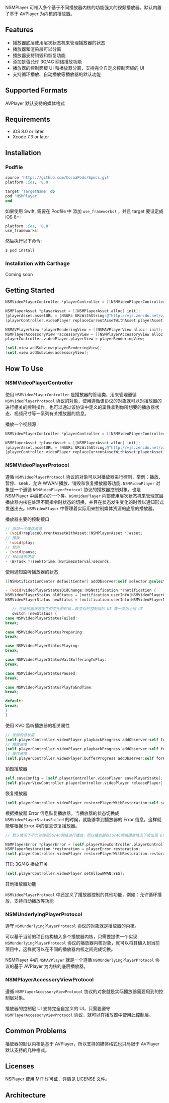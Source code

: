 NSMPlayer 可植入多个基于不同播放器内核的功能强大的视频播放器。默认内置了基于 AVPlayer 为内核的播放器。

## Features
- 播放器底层使用层次状态机来管理播放器的状态
- 播放器和渲染层可以分离
- 播放器支持销毁和恢复功能
- 添加是否允许 3G/4G 网络播放功能
- 播放器的控制面板 UI 和播放器分离，支持完全自定义控制面板的 UI
- 支持循环播放、自动播放等播放器的默认功能

## Supported Formats

AVPlayer 默认支持的媒体格式

## Requirements

- iOS 8.0 or later
- Xcode 7.3 or later

## Installation

### Podfile

```ruby
source 'https://github.com/CocoaPods/Specs.git'
platform :ios, '8.0'

target 'TargetName' do
pod 'NSMPlayer'
end
```
如果使用 Swift, 需要在 Podfile 中 添加 `use_frameworks!` ，并且 target 要设定成 iOS 8+:

```ruby
platform :ios, '8.0'
use_frameworks!
```

然后执行以下命令:

```bash
$ pod install
```

### Installation with Carthage

Coming soon

## Getting Started

```objective-c
NSMVideoPlayerController *playerController = [[NSMVideoPlayerController alloc] init];

NSMPlayerAsset *playerAsset = [[NSMPlayerAsset alloc] init];
[playerAsset.assetURL = [NSURL URLWithString:@"http://vjs.zencdn.net/v/oceans.mp4"]
[playerController.videoPlayer replaceCurrentAssetWithAsset:playerAsset];

NSMAVPlayerView *playerRenderingView = [[NSMAVPlayerView alloc] init];
NSMPlayerAccessoryView *accessoryView = [[NSMPlayerAccessoryView alloc] init];
playerController.videoPlayer.playerView = playerRenderingView;

[self.view addSubview:playerRenderingView];
[self.view addSubview:accessoryView];
```

## How To Use

### NSMVideoPlayerController

使用 `NSMVideoPlayerController` 是播放器的管理类，用来管理遵循 `NSMVideoPlayerProtocol` 协议的对象，使用遵循该协议的对象就可以对播放器的进行相关的控制操作，也可以通过该协议中定义的属性拿到你所想要的播放器状态、视频尺寸等一系列有关播放器的信息。

播放一个视频源

```objective-c
NSMVideoPlayerController *playerController = [[NSMVideoPlayerController alloc] init];

NSMPlayerAsset *playerAsset = [[NSMPlayerAsset alloc] init];
[playerAsset.assetURL = [NSURL URLWithString:@"http://vjs.zencdn.net/v/oceans.mp4"]
[playerController.videoPlayer replaceCurrentAssetWithAsset:playerAsset];
```

### NSMVideoPlayerProtocol

遵循 `NSMVideoPlayerProtocol` 协议的对象可以对播放器进行控制，举例：播放、暂停、seek、允许 WWAN 播放、销毁和恢复播放器等功能.
`NSMVideoPlayer` 对象是一个遵循 `NSMVideoPlayerProtocol` 协议的播放器控制对象，也是 NSMPlayer 中最核心的一个类。`NSMVideoPlayer` 内部使用层次状态机来管理底层播放器内核在处理不同指令时状态的切换，并且在状态发生变化的时候以通知形式发送出去。`NSMVideoPlayer` 中管理着实际用来控制媒体资源的底层的播放器。

播放器主要的控制接口

```objective-c
// 添加一个媒体资源
- (void)replaceCurrentAssetWithAsset:(NSMPlayerAsset *)asset;
// 播放
- (void)play;
// 暂停
- (void)pause;
// 移动播放进度
- (BFTask *)seekToTime:(NSTimeInterval)seconds;
```

使用通知监听播放器的状态

```objective-c
[[NSNotificationCenter defaultCenter] addObserver:self selector:@selector(videoPlayerStatusDidChange:) name:NSMVideoPlayerStatusDidChange object:nil];

- (void)videoPlayerStatusDidChange:(NSNotification *)notification {
NSMVideoPlayerStatus oldStatus = [notification.userInfo[NSMVideoPlayerOldStatusKey] intValue];
NSMVideoPlayerStatus newStatus = [notification.userInfo[NSMVideoPlayerNewStatusKey] intValue];

   // 在播放器状态发生的变化的时候，改变你的控制层的 UI 等一系列上层 UI 
   switch (newStatus) {
case NSMVideoPlayerStatusFailed:
break;

case NSMVideoPlayerStatusPreparing:
break;

case NSMVideoPlayerStatusPlaying:            
break;

case NSMVideoPlayerStatusWaitBufferingToPlay:
break;

case NSMVideoPlayerStatusPaused:
break;

case NSMVideoPlayerStatusPlayToEndTime:
break;

default:
break;
}
}
```

使用 KVO 监听播放器的相关属性

```objective-c
// 视频的总长度
[self.playerController.videoPlayer.playbackProgress addObserver:self forKeyPath:NSStringFromSelector(@selector(totalUnitCount)) options:0 context:nil];
// 播放进度
[self.playerController.videoPlayer.playbackProgress addObserver:self forKeyPath:NSStringFromSelector(@selector(completedUnitCount)) options:0 context:nil];
// 缓存进度
[self.playerController.videoPlayer.bufferProgress addObserver:self forKeyPath:NSStringFromSelector(@selector(completedUnitCount)) options:0 context:nil];
```

销毁播放器

```objective-c
self.saveConfig = [self.playerController.videoPlayer savePlayerState];
[self.playerViewController.playerController.videoPlayer releasePlayer];
```

恢复播放器

```objective-c
[self.playerController.videoPlayer restorePlayerWithRestoration:self.saveConfig];
```

根据播放器 Error 信息恢复播放器。当播放器的状态切换成 `NSMVideoPlayerStatusFailed` 的时候，就能够拿到播放器的 Error 信息，这样就能够根据 Error 中的信息恢复播放器。

```objective-c
// 默认情况下不允许使用3G/4G网络进行播放，所以播放器在3G/4G网络播放情况下会出现 Error，恢复播放器的时候可以根据 Error 信息中的 `NSMPlayerRestoration` object 恢复之前的播放状态，如播放进度，播放音量和播放源

NSMPlayerError *playerError = [self.playerViewController.playerController.videoPlayer playerError];
NSMPlayerRestoration *restoration = playerError.restoration;
[self.playerController.videoPlayer restorePlayerWithRestoration:restoration];
```

开启 3G/4G 播放开关

```objective-c
[self.playerController.videoPlayer setAllowWWAN:YES];
```

其他播放器功能

`NSMVideoPlayerProtocol` 中还定义了播放器控制的其他功能，例如：允许循环播放，支持自动播放等功能

### NSMUnderlyingPlayerProtocol

遵守 `NSMUnderlyingPlayerProtocol` 协议的对象就是播放器的内核。

可以基于当前的项目结构植入多个播放器内核，只需要提供一个实现 `NSMUnderlyingPlayerProtocol` 协议的播放器内核对象，就可以将其植入到当前项目中，这样就可以在不同的播放器内核之间完成切换。

NSMPlayer 中的 `NSMAVPlayer` 就是一个遵循 `NSMUnderlyingPlayerProtocol` 协议的基于 AVPlayer 为内核的底层播放器。

### NSMPlayerAccessoryViewProtocol
遵循 `NSMPlayerAccessoryViewProtocol` 协议的对象就是实际播放器需要用到的控制层对象。

播放器的控制层 UI 支持完全自定义的 UI，只需要遵守 `NSMPlayerAccessoryViewProtocol` 协议，就可以在播放器中使用此控制层。

## Common Problems

播放器的默认内核是基于 AVPlayer，所以支持的媒体格式也只局限于 AVPlayer 默认支持的几种格式。

## Licenses

NSPlayer 使用 MIT 许可证，详情见 LICENSE 文件。

## Architecture

